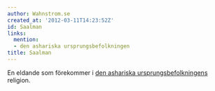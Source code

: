 ```yaml
---
author: Wahnstrom.se
created_at: '2012-03-11T14:23:52Z'
id: Saalman
links:
  mention:
  - den ashariska ursprungsbefolkningen
title: Saalman
---
```


En eldande som förekommer i [den ashariska ursprungsbefolkningens] religion.

  [den ashariska ursprungsbefolkningens]: den_ashariska_ursprungsbefolkningen